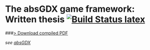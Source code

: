 The absGDX game framework: Written thesis [![Build Status latex](https://www.sharelatex.com/github/repos/Mikescher/DHBW-Studienarbeit-absGDX/builds/latest/badge.svg)](https://www.sharelatex.com/github/repos/Mikescher/DHBW-Studienarbeit-absGDX)
=======

###[> Download compiled PDF](https://www.sharelatex.com/github/repos/Mikescher/DHBW-Studienarbeit-absGDX)

*see [absGDX](https://www.github.com/Mikescher/absGDX)*